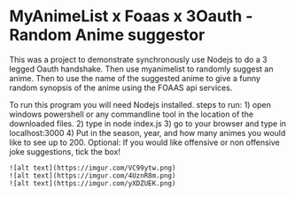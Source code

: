 # MyAnimeList x Foaas x 3Oauth - Random Anime suggestor
 This was a project to demonstrate synchronously use Nodejs to do a 3 legged Oauth handshake. Then use myanimelist to randomly suggest an anime. Then to use the name of the suggested anime to give a funny random synopsis of the anime using the FOAAS api services.

To run this program you will need Nodejs installed.
steps to run:
	1) open windows powershell or any commandline tool in the location of the downloaded files.
	2) type in node index.js
	3) go to your browser and type in localhost:3000
	4) Put in the season, year, and how many animes you would like to see up to 200.
	Optional: If you would like offensive or non offensive joke suggestions, tick the box!
	
	
	![alt text](https://imgur.com/VC99ytw.png)
	![alt text](https://imgur.com/4UznR8m.png)
	![alt text](https://imgur.com/yXDZUEK.png)
	